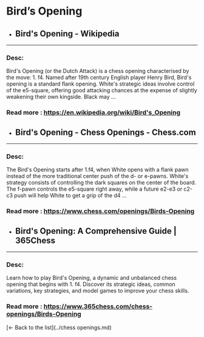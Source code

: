 # Bird’s Opening
- ## **Bird's Opening - Wikipedia** 

---
### Desc: 
 Bird's Opening (or the Dutch Attack) is a chess opening characterised by the move: 1. f4. Named after 19th century English player Henry Bird, Bird's opening is a standard flank opening. White's strategic ideas involve control of the e5-square, offering good attacking chances at the expense of slightly weakening their own kingside. Black may ... 
### Read more : https://en.wikipedia.org/wiki/Bird's_Opening 
- ## **Bird's Opening - Chess Openings - Chess.com** 

---
### Desc: 
 The Bird's Opening starts after 1.f4, when White opens with a flank pawn instead of the more traditional center push of the d- or e-pawns. White's strategy consists of controlling the dark squares on the center of the board. The f-pawn controls the e5-square right away, while a future e2-e3 or c2-c3 push will help White to get a grip of the d4 ... 
### Read more : https://www.chess.com/openings/Birds-Opening 
- ## **Bird's Opening: A Comprehensive Guide | 365Chess** 

---
### Desc: 
 Learn how to play Bird's Opening, a dynamic and unbalanced chess opening that begins with 1. f4. Discover its strategic ideas, common variations, key strategies, and model games to improve your chess skills. 
### Read more : https://www.365chess.com/chess-openings/Birds-Opening 


[← Back to the list](../chess openings.md)
